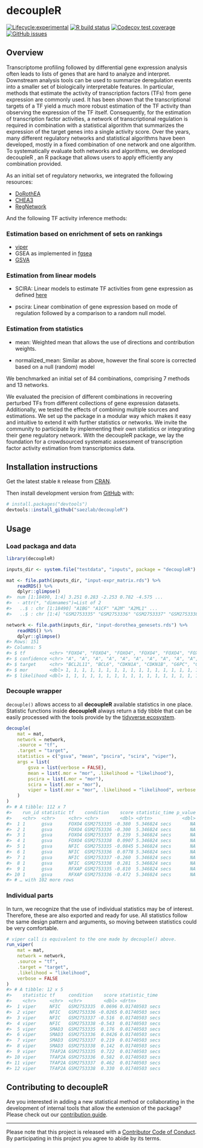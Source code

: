 
<!-- README.md is generated from README.Rmd. Please edit that file -->

# decoupleR

<!-- badges: start -->

[![Lifecycle:experimental](https://img.shields.io/badge/lifecycle-experimental-orange.svg)](https://www.tidyverse.org/lifecycle/#experimental)
[![R build
status](https://github.com/saezlab/decoupleR/workflows/R-CMD-check-bioc/badge.svg)](https://github.com/saezlab/decoupleR/actions)
[![Codecov test
coverage](https://codecov.io/gh/saezlab/decoupleR/branch/master/graph/badge.svg)](https://codecov.io/gh/saezlab/decoupleR?branch=master)
[![GitHub
issues](https://img.shields.io/github/issues/saezlab/decoupleR)](https://github.com/saezlab/decoupleR/issues)
<!-- badges: end -->

<!-- > A community effort by [saezlab](http://saezlab.org) members. -->

## Overview

Transcriptome profiling followed by differential gene expression
analysis often leads to lists of genes that are hard to analyze and
interpret. Downstream analysis tools can be used to summarize
deregulation events into a smaller set of biologically interpretable
features. In particular, methods that estimate the activity of
transcription factors (TFs) from gene expression are commonly used. It
has been shown that the transcriptional targets of a TF yield a much
more robust estimation of the TF activity than observing the expression
of the TF itself. Consequently, for the estimation of transcription
factor activities, a network of transcriptional regulation is required
in combination with a statistical algorithm that summarizes the
expression of the target genes into a single activity score. Over the
years, many different regulatory networks and statistical algorithms
have been developed, mostly in a fixed combination of one network and
one algorithm. To systematically evaluate both networks and algorithms,
we developed decoupleR , an R package that allows users to apply
efficiently any combination provided.

As an initial set of regulatory networks, we integrated the following
resources:

-   [DoRothEA](https://github.com/saezlab/dorothea)
-   [CHEA3](https://amp.pharm.mssm.edu/ChEA3)
-   [RegNetwork](http://www.regnetworkweb.org/)

And the following TF activity inference methods:

### Estimation based on enrichment of sets on rankings

-   [viper](http://bioconductor.org/packages/release/bioc/html/viper.html)
-   GSEA as implemented in
    [fgsea](https://www.bioconductor.org/packages/release/bioc/html/fgsea.html)
-   [GSVA](https://www.bioconductor.org/packages/release/bioc/html/GSVA.html)

### Estimation from linear models

-   SCIRA: Linear models to estimate TF activities from gene expression
    as defined
    [here](https://www.nature.com/articles/s41525-020-00151-y?elqTrackId=d7efb03cf5174fe2ba84e1c34d602b13)

-   pscira: Linear combination of gene expression based on mode of
    regulation followed by a comparison to a random null model.

### Estimation from statistics

-   mean: Weighted mean that allows the use of directions and
    contribution weights.

-   normalized\_mean: Similar as above, however the final score is
    corrected based on a null (random) model

We benchmarked an initial set of 84 combinations, comprising 7 methods
and 13 networks.

We evaluated the precision of different combinations in recovering
perturbed TFs from different collections of gene expression datasets.
Additionally, we tested the effects of combining multiple sources and
estimations. We set up the package in a modular way which makes it easy
and intuitive to extend it with further statistics or networks. We
invite the community to participate by implementing their own statistics
or integrating their gene regulatory network. With the decoupleR
package, we lay the foundation for a crowdsourced systematic assessment
of transcription factor activity estimation from transcriptomics data.

## Installation instructions

Get the latest stable `R` release from
[CRAN](http://cran.r-project.org/).

<!-- Then install `decoupleR` using from [Bioconductor](http://bioconductor.org/) the following code: -->
<!-- ```{r bioconductor_install, eval = FALSE} -->
<!-- if (!requireNamespace("BiocManager", quietly = TRUE)) { -->
<!--     install.packages("BiocManager") -->
<!-- } -->
<!-- BiocManager::install("decoupleR") -->
<!-- ``` -->

Then install development version from [GitHub](https://github.com/)
with:

``` r
# install.packages("devtools")
devtools::install_github("saezlab/decoupleR")
```

## Usage

### Load packaga and data

``` r
library(decoupleR)

inputs_dir <- system.file("testdata", "inputs", package = "decoupleR")

mat <- file.path(inputs_dir, "input-expr_matrix.rds") %>%
    readRDS() %>%
    dplyr::glimpse()
#>  num [1:18490, 1:4] 3.251 0.283 -2.253 0.782 -4.575 ...
#>  - attr(*, "dimnames")=List of 2
#>   ..$ : chr [1:18490] "A1BG" "A1CF" "A2M" "A2ML1" ...
#>   ..$ : chr [1:4] "GSM2753335" "GSM2753336" "GSM2753337" "GSM2753338"

network <- file.path(inputs_dir, "input-dorothea_genesets.rds") %>%
    readRDS() %>%
    dplyr::glimpse()
#> Rows: 151
#> Columns: 5
#> $ tf         <chr> "FOXO4", "FOXO4", "FOXO4", "FOXO4", "FOXO4", "FOXO4", "FOX…
#> $ confidence <chr> "A", "A", "A", "A", "A", "A", "A", "A", "A", "A", "A", "A"…
#> $ target     <chr> "BCL2L11", "BCL6", "CDKN1A", "CDKN1B", "G6PC", "GADD45A", …
#> $ mor        <dbl> 1, 1, 1, 1, 1, 1, 1, 1, 1, 1, 1, 1, 1, 1, 1, 1, 1, 1, 1, 1…
#> $ likelihood <dbl> 1, 1, 1, 1, 1, 1, 1, 1, 1, 1, 1, 1, 1, 1, 1, 1, 1, 1, 1, 1…
```

### Decouple wrapper

`decouple()` allows access to all **decoupleR** available statistics in
one place. Statistic functions inside **decoupleR** always return a tidy
tibble that can be easily processed with the tools provide by the
[tidyverse ecosystem](https://www.tidyverse.org/).

``` r
decouple(
    mat = mat,
    network = network,
    .source = "tf",
    .target = "target",
    statistics = c("gsva", "mean", "pscira", "scira", "viper"),
    args = list(
        gsva = list(verbose = FALSE),
        mean = list(.mor = "mor", .likelihood = "likelihood"),
        pscira = list(.mor = "mor"),
        scira = list(.mor = "mor"),
        viper = list(.mor = "mor", .likelihood = "likelihood", verbose = FALSE)
    )
)
#> # A tibble: 112 x 7
#>    run_id statistic tf    condition    score statistic_time p_value
#>    <chr>  <chr>     <chr> <chr>        <dbl> <drtn>           <dbl>
#>  1 1      gsva      FOXO4 GSM2753335 -0.380  5.346824 secs       NA
#>  2 1      gsva      FOXO4 GSM2753336 -0.300  5.346824 secs       NA
#>  3 1      gsva      FOXO4 GSM2753337  0.239  5.346824 secs       NA
#>  4 1      gsva      FOXO4 GSM2753338  0.0907 5.346824 secs       NA
#>  5 1      gsva      NFIC  GSM2753335 -0.0845 5.346824 secs       NA
#>  6 1      gsva      NFIC  GSM2753336  0.0778 5.346824 secs       NA
#>  7 1      gsva      NFIC  GSM2753337 -0.260  5.346824 secs       NA
#>  8 1      gsva      NFIC  GSM2753338  0.281  5.346824 secs       NA
#>  9 1      gsva      RFXAP GSM2753335 -0.810  5.346824 secs       NA
#> 10 1      gsva      RFXAP GSM2753336 -0.472  5.346824 secs       NA
#> # … with 102 more rows
```

### Individual parts

In turn, we recognize that the use of individual statistics may be of
interest. Therefore, these are also exported and ready for use. All
statistics follow the same design pattern and arguments, so moving
between statistics could be very comfortable.

``` r
# viper call is equivalent to the one made by decouple() above.
run_viper(
    mat = mat,
    network = network,
    .source = "tf",
    .target = "target",
    .likelihood = "likelihood",
    verbose = FALSE
)
#> # A tibble: 12 x 5
#>    statistic tf     condition    score statistic_time 
#>    <chr>     <chr>  <chr>        <dbl> <drtn>         
#>  1 viper     NFIC   GSM2753335  0.0696 0.01740503 secs
#>  2 viper     NFIC   GSM2753336 -0.0265 0.01740503 secs
#>  3 viper     NFIC   GSM2753337 -0.516  0.01740503 secs
#>  4 viper     NFIC   GSM2753338 -0.543  0.01740503 secs
#>  5 viper     SMAD3  GSM2753335  0.176  0.01740503 secs
#>  6 viper     SMAD3  GSM2753336  0.0426 0.01740503 secs
#>  7 viper     SMAD3  GSM2753337  0.219  0.01740503 secs
#>  8 viper     SMAD3  GSM2753338  0.142  0.01740503 secs
#>  9 viper     TFAP2A GSM2753335  0.722  0.01740503 secs
#> 10 viper     TFAP2A GSM2753336  0.582  0.01740503 secs
#> 11 viper     TFAP2A GSM2753337  0.462  0.01740503 secs
#> 12 viper     TFAP2A GSM2753338  0.330  0.01740503 secs
```

<!-- ## Citation -->
<!-- Below is the citation output from using `citation('decoupleR')` in R. Please -->
<!-- run this yourself to check for any updates on how to cite __decoupleR__. -->
<!-- ```{r 'citation', eval = requireNamespace('decoupleR')} -->
<!-- print(citation("decoupleR"), bibtex = TRUE) -->
<!-- ``` -->
<!-- Please note that the `decoupleR` was only made possible thanks to many other R -->
<!-- and bioinformatics software authors, which are cited either in the vignettes -->
<!-- and/or the paper(s) describing this package. -->

## Contributing to decoupleR

Are you interested in adding a new statistical method or collaborating
in the development of internal tools that allow the extension of the
package? Please check out our [contribution
guide](https://saezlab.github.io/decoupleR/CONTRIBUTING.html).

------------------------------------------------------------------------

Please note that this project is released with a [Contributor Code of
Conduct](https://saezlab.github.io/decoupleR/CODE_OF_CONDUCT). By
participating in this project you agree to abide by its terms.
